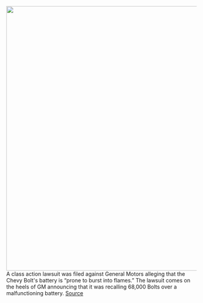 <img src='https://cdn.vox-cdn.com/thumbor/b-cD0qFATUHaJt5Cz62-wSrBRME=/0x0:2040x1530/1200x800/filters:focal(857x602:1183x928)/cdn.vox-cdn.com/uploads/chorus_image/image/68445864/aliptak_180919_2960_5226.0.jpg' width='700px' /><br/>
A class action lawsuit was filed against General Motors alleging that the Chevy Bolt's battery is “prone to burst into flames.” The lawsuit comes on the heels of GM announcing that it was recalling 68,000 Bolts over a malfunctioning battery.
<a href='https://www.theverge.com/2020/12/2/22135764/chevy-bolt-batteries-catching-fire-class-action-lawsuit'> Source <a/>